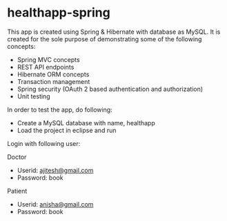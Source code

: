 # healthapp-spring

This app is created using Spring & Hibernate with database as MySQL. It is created for the sole purpose of demonstrating some of the following concepts:

 * Spring MVC concepts
 * REST API endpoints
 * Hibernate ORM concepts
 * Transaction management
 * Spring security (OAuth 2 based authentication and authorization)
 * Unit testing

In order to test the app, do following:

 * Create a MySQL database with name, healthapp
 * Load the project in eclipse and run

Login with following user:

Doctor

 * Userid: ajitesh@gmail.com
 * Password: book

Patient

 * Userid: anisha@gmail.com
 * Password: book 
